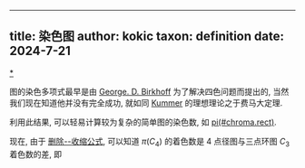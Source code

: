 
---
title: 染色图
author: kokic
taxon: definition
date: 2024-7-21
---

[*](/typst/chroma.typ#:shared)

图的染色多项式最早是由 [George. D. Birkhoff](/person/george-david-birkhoff) 为了解决四色问题而提出的, 当然我们现在知道他并没有完全成功, 就如同 [Kummer](/person/ernst-kummer) 的理想理论之于费马大定理. 

[](/data-structure/deletion-contraction.md#:embed)

利用此结果, 可以轻易计算较为复杂的简单图的染色数, 如 [pi(#chroma.rect)](inline-math-0pt-2pt). 

现在, 由于 [删除--收缩公式](/data-structure/deletion-contraction), 可以知道 $\pi(C_4)$ 的着色数是 $4$ 点径图与三点环图 $C_3$ 着色数的差, 即

[](/data-structure/chromatic-0001.typ#:block)
